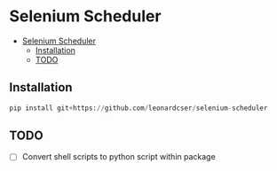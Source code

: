 # Selenium Scheduler

- [Selenium Scheduler](#selenium-scheduler)
  - [Installation](#installation)
  - [TODO](#todo)

## Installation

```python
pip install git+https://github.com/leonardcser/selenium-scheduler
```

## TODO

-   [ ] Convert shell scripts to python script within package
